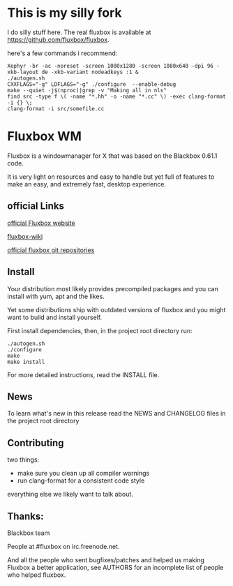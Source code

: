 # This is my silly fork
I do silly stuff here. The real fluxbox is available at https://github.com/fluxbox/fluxbox.

here's a few commands i recommend:

    Xephyr -br -ac -noreset -screen 1080x1280 -screen 1080x640 -dpi 96 -xkb-layout de -xkb-variant nodeadkeys :1 &
    ./autogen.sh
    CXXFLAGS="-g" LDFLAGS="-g" ./configure  --enable-debug
    make --quiet -j$(nproc)|grep -v "Making all in nls"
    find src -type f \( -name "*.hh" -o -name "*.cc" \) -exec clang-format -i {} \;
    clang-format -i src/somefile.cc

# Fluxbox WM
Fluxbox is a windowmanager for X that was based on the Blackbox 0.61.1 code.

It is very light on resources and easy to handle but yet full of features to
make an easy, and extremely fast, desktop experience.

## official Links
[official Fluxbox website](http://fluxbox.org/)

[fluxbox-wiki](http://fluxbox-wiki.org/)

[official fluxbox git repositories](http://git.fluxbox.org/)

## Install
Your distribution most likely provides precompiled packages and you can install with yum, apt and the likes.

Yet some distributions ship with outdated versions of fluxbox and you might want to build and install yourself.

First install dependencies, then, in the project root directory run:

    ./autogen.sh
    ./configure
    make
    make install

For more detailed instructions, read the INSTALL file.

## News
To learn what's new in this release read the NEWS and CHANGELOG files in the project root directory

## Contributing
two things:

- make sure you clean up all compiler warnings
- run clang-format for a consistent code style 

everything else we likely want to talk about.

## Thanks:

  Blackbox team

  People at #fluxbox on irc.freenode.net.

  And all the people who sent bugfixes/patches and helped us making
  Fluxbox a better application, see AUTHORS for an incomplete list
  of people who helped fluxbox.
